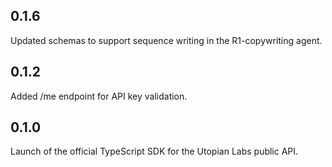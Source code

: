 ## 0.1.6

Updated schemas to support sequence writing in the R1-copywriting agent.

## 0.1.2

Added /me endpoint for API key validation.

## 0.1.0

Launch of the official TypeScript SDK for the Utopian Labs public API.
